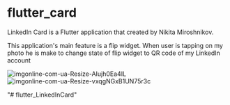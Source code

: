 # flutter_card

LinkedIn Card is a Flutter application that created by Nikita Miroshnikov.

This application's main feature is a flip widget.
When user is tapping on my photo he is make to change state of flip widget to QR code of my LinkedIn account

![imgonline-com-ua-Resize-AIujh0Ea4IL](https://user-images.githubusercontent.com/91151402/138675076-3af3d19c-3fb1-47c1-bd5e-62cf2137fc7e.jpg)
![imgonline-com-ua-Resize-vxqgNGxB1UN75r3c](https://user-images.githubusercontent.com/91151402/138675221-08c6948d-0044-417a-a90b-55f44aad72a2.jpg)



"# flutter_LinkedInCard" 
